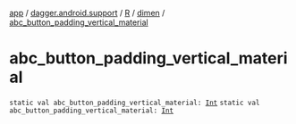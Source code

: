 [app](../../../index.md) / [dagger.android.support](../../index.md) / [R](../index.md) / [dimen](index.md) / [abc_button_padding_vertical_material](./abc_button_padding_vertical_material.md)

# abc_button_padding_vertical_material

`static val abc_button_padding_vertical_material: `[`Int`](https://kotlinlang.org/api/latest/jvm/stdlib/kotlin/-int/index.html)
`static val abc_button_padding_vertical_material: `[`Int`](https://kotlinlang.org/api/latest/jvm/stdlib/kotlin/-int/index.html)